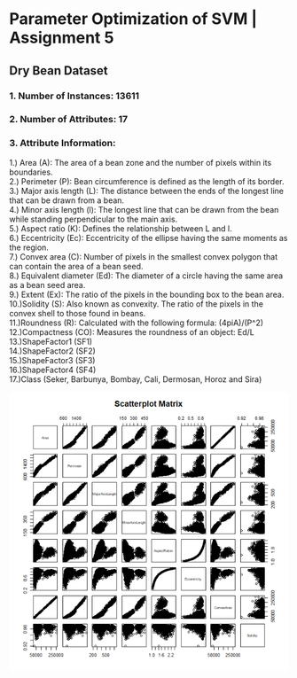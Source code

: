 # Parameter Optimization of SVM | Assignment 5

## Dry Bean Dataset

### 1. Number of Instances: 13611

### 2. Number of Attributes: 17

### 3. Attribute Information:<br>

1.) Area (A): The area of a bean zone and the number of pixels within its boundaries.<br>
2.) Perimeter (P): Bean circumference is defined as the length of its border.<br>
3.) Major axis length (L): The distance between the ends of the longest line that can be drawn from a bean.<br>
4.) Minor axis length (l): The longest line that can be drawn from the bean while standing perpendicular to the main axis.<br>
5.) Aspect ratio (K): Defines the relationship between L and l.<br>
6.) Eccentricity (Ec): Eccentricity of the ellipse having the same moments as the region.<br>
7.) Convex area (C): Number of pixels in the smallest convex polygon that can contain the area of a bean seed.<br>
8.) Equivalent diameter (Ed): The diameter of a circle having the same area as a bean seed area.<br>
9.) Extent (Ex): The ratio of the pixels in the bounding box to the bean area.<br>
10.)Solidity (S): Also known as convexity. The ratio of the pixels in the convex shell to those found in beans.<br>
11.)Roundness (R): Calculated with the following formula: (4piA)/(P^2)<br>
12.)Compactness (CO): Measures the roundness of an object: Ed/L<br>
13.)ShapeFactor1 (SF1)<br>
14.)ShapeFactor2 (SF2)<br>
15.)ShapeFactor3 (SF3)<br>
16.)ShapeFactor4 (SF4)<br>
17.)Class (Seker, Barbunya, Bombay, Cali, Dermosan, Horoz and Sira)<br>

![Scatter Plot](https://github.com/deepankarvarma/Parameter-Optimization-Of-SVM/blob/master/Scatter%20Plot.png)
